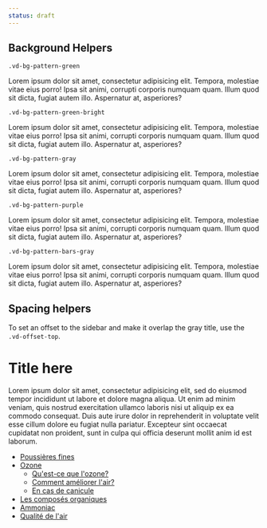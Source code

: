 ```yaml
---
status: draft
---
```


## Background Helpers

`.vd-bg-pattern-green`

<div class="vd-bg-pattern-green mb-3">
  <div class="container-fluid">
    <div class="row">
      <div class="col-sm-12 mt-1">
        <p>Lorem ipsum dolor sit amet, consectetur adipisicing elit. Tempora, molestiae vitae eius porro! Ipsa sit animi, corrupti corporis numquam quam. Illum quod sit dicta, fugiat autem illo. Aspernatur at, asperiores?</p>
      </div>
    </div>
  </div>
</div>

`.vd-bg-pattern-green-bright`

<div class="vd-bg-pattern-green-bright mb-3">
  <div class="container-fluid">
    <div class="row">
      <div class="col-sm-12 mt-1">
        <p>Lorem ipsum dolor sit amet, consectetur adipisicing elit. Tempora, molestiae vitae eius porro! Ipsa sit animi, corrupti corporis numquam quam. Illum quod sit dicta, fugiat autem illo. Aspernatur at, asperiores?</p>
      </div>
    </div>
  </div>
</div>

`.vd-bg-pattern-gray`

<div class="vd-bg-pattern-gray mb-3">
  <div class="container-fluid">
    <div class="row">
      <div class="col-sm-12 mt-1">
        <p>Lorem ipsum dolor sit amet, consectetur adipisicing elit. Tempora, molestiae vitae eius porro! Ipsa sit animi, corrupti corporis numquam quam. Illum quod sit dicta, fugiat autem illo. Aspernatur at, asperiores?</p>
      </div>
    </div>
  </div>
</div>

`.vd-bg-pattern-purple`

<div class="vd-bg-pattern-purple mb-3">
  <div class="container-fluid">
    <div class="row">
      <div class="col-sm-12 mt-1">
        <p>Lorem ipsum dolor sit amet, consectetur adipisicing elit. Tempora, molestiae vitae eius porro! Ipsa sit animi, corrupti corporis numquam quam. Illum quod sit dicta, fugiat autem illo. Aspernatur at, asperiores?</p>
      </div>
    </div>
  </div>
</div>

`.vd-bg-pattern-bars-gray`

<div class="vd-bg-pattern-bars-gray mb-3">
  <div class="container-fluid">
    <div class="row">
      <div class="col-sm-12 mt-1">
        <p>Lorem ipsum dolor sit amet, consectetur adipisicing elit. Tempora, molestiae vitae eius porro! Ipsa sit animi, corrupti corporis numquam quam. Illum quod sit dicta, fugiat autem illo. Aspernatur at, asperiores?</p>
      </div>
    </div>
  </div>
</div>

## Spacing helpers

To set an offset to the sidebar and make it overlap the gray title, use the `.vd-offset-top`.

<div class="vd-bg-pattern-gray">
  <div class="container-fluid">
    <div class="row">
      <div class="col-sm-8 mt-1">
        <h1 class="mb-0">Title here</h1>
      </div>
    </div>
  </div>
</div>
<div class="container-fluid">
  <div class="row">
    <div class="content col-md-8 mt-2">
      <p>Lorem ipsum dolor sit amet, consectetur adipisicing elit, sed do eiusmod tempor incididunt ut labore et dolore magna aliqua. Ut enim ad minim veniam, quis nostrud exercitation ullamco laboris nisi ut aliquip ex ea commodo consequat. Duis aute irure dolor in reprehenderit in voluptate velit esse cillum dolore eu fugiat nulla pariatur. Excepteur sint occaecat cupidatat non proident, sunt in culpa qui officia deserunt mollit anim id est laborum.</p>
    </div>
    <div class="col-md-4 vd-offset-top">
      <nav>
        <ul class="nav vd-nav-side">
          <li class="nav-item">
            <a class="nav-link active" href="#0">Poussières fines</a>
          </li>
          <li class="nav-item">
            <a class="nav-link" href="#0">Ozone</a>
            <ul>
              <li class="nav-item">
                <a href="#0" class="nav-link">Qu'est-ce que l'ozone?</a>
              </li>
              <li class="nav-item">
                <a href="#0" class="nav-link">Comment améliorer l'air?</a>
              </li>
              <li class="nav-item">
                <a href="#0" class="nav-link">En cas de canicule</a>
              </li>
            </ul>
          </li>
          <li class="nav-item">
            <a class="nav-link" href="#0">Les composés organiques</a>
          </li>
          <li class="nav-item">
            <a class="nav-link" href="#0">Ammoniac</a>
          </li>
          <li class="nav-item">
            <a class="nav-link" href="#0">Qualité de l'air</a>
          </li>
        </ul>
      </nav>
    </div>
  </div>
</div>

